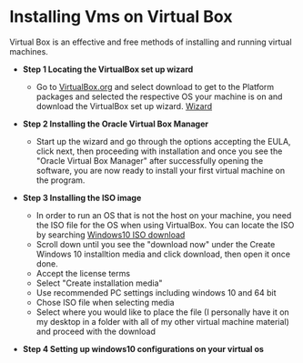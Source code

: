 # Installing Vms on Virtual Box

Virtual Box is an effective and free methods of installing and running virtual machines.
 
-  <b> Step 1 Locating the VirtualBox set up wizard  </b>

     -   Go to [VirtualBox.org](https://www.virtualbox.org/) and select download to get to the Platform packages and selected the respective OS your machine is on and download the VirtualBox set up wizard.
 [Wizard](http://url/to/img.png)
- <b> Step 2 Installing the Oracle Virtual Box Manager</b>
    - Start up the wizard and go through the options accepting the EULA, click next, then proceeding with installation and once you see the "Oracle Virtual Box Manager" after successfully opening the software, you are now ready to install your first virtual machine on the program.
 
- <b> Step 3 Installing the ISO image</b>
   - In order to run an OS that is not the host on your machine, you need the ISO file for the OS when using VirtualBox. You can locate the ISO by searching [Windows10 ISO download](https://www.microsoft.com/en-us/software-download/windows10?msockid=2caccc00ea4761a20775d9aaeb3c60ba)
   - Scroll down until you see the "download now" under the Create Windows 10 installtion media and click download, then open it once done.
   - Accept the license terms
   - Select "Create installation media"
   - Use recommended PC settings including windows 10 and 64 bit
   - Chose ISO file when selecting media
   - Select where you would like to place the file (I personally have it on my desktop in a folder with all of my other virtual machine material) and proceed with the download
     
 - <b> Step 4 Setting up windows10 configurations on your virtual os </b> 
